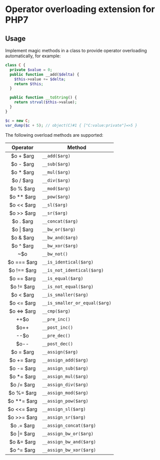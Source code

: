 # Operator overloading extension for PHP7

## Usage

Implement magic methods in a class to provide operator overloading automatically, for example:

```php
class C {
  private $value = 0;
  public function __add($delta) {
    $this->value += $delta;
    return $this;
  }

  public function __toString() {
    return strval($this->value);
  }
}

$c = new C;
var_dump($c + 5); // object(C)#1 { ["C:value:private"]=>5 }
```

The following overload methods are supported:

| Operator | Method |
|:---:| --- |
| $o + $arg | `__add($arg)` |
| $o - $arg | `__sub($arg)` |
| $o * $arg | `__mul($arg)` |
| $o / $arg | `__div($arg)` |
| $o % $arg | `__mod($arg)` |
| $o ** $arg | `__pow($arg)` |
| $o << $arg | `__sl($arg)` |
| $o >> $arg | `__sr($arg)` |
| $o . $arg | `__concat($arg)` |
| $o &#x7c; $arg | `__bw_or($arg)` |
| $o & $arg | `__bw_and($arg)` |
| $o ^ $arg | `__bw_xor($arg)` |
| ~$o | `__bw_not()` |
| $o === $arg | `__is_identical($arg)` |
| $o !== $arg | `__is_not_identical($arg)` |
| $o == $arg | `__is_equal($arg)` |
| $o != $arg | `__is_not_equal($arg)` |
| $o < $arg | `__is_smaller($arg)` |
| $o <= $arg | `__is_smaller_or_equal($arg)` |
| $o <=> $arg | `__cmp($arg)` |
| ++$o | `__pre_inc()` |
| $o++  | `__post_inc()` |
| --$o | `__pre_dec()` |
| $o-- | `__post_dec()` |
| $o = $arg | `__assign($arg)` |
| $o += $arg | `__assign_add($arg)` |
| $o -= $arg | `__assign_sub($arg)` |
| $o *= $arg | `__assign_mul($arg)` |
| $o /= $arg | `__assign_div($arg)` |
| $o %= $arg | `__assign_mod($arg)` |
| $o **= $arg | `__assign_pow($arg)` |
| $o <<= $arg | `__assign_sl($arg)` |
| $o >>= $arg | `__assign_sr($arg)` |
| $o .= $arg | `__assign_concat($arg)` |
| $o &#x7c;= $arg | `__assign_bw_or($arg)` |
| $o &= $arg | `__assign_bw_and($arg)` |
| $o ^= $arg | `__assign_bw_xor($arg)` |


